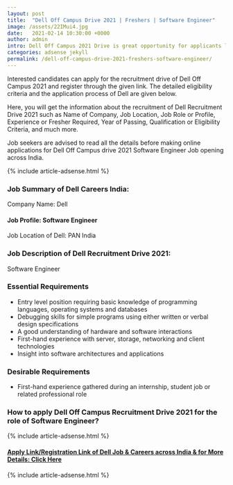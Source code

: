 ```yaml
---
layout: post
title:  "Dell Off Campus Drive 2021 | Freshers | Software Engineer"
image: /assets/22IMui4.jpg
date:   2021-02-14 10:30:00 +0000
author: admin
intro: Dell Off Campus 2021 Drive is great opportunity for applicants looking for Dell Software Engineer Jobs.
categories: adsense jekyll
permalink: /dell-off-campus-drive-2021-freshers-software-engineer/
---
```


Interested candidates can apply for the recruitment drive of Dell Off Campus 2021 and register through the given link. The detailed eligibility criteria and the application process of Dell are given below.

Here, you will get the information about the recruitment of Dell Recruitment Drive 2021 such as Name of Company, Job Location, Job Role or Profile, Experience or Fresher Required, Year of Passing, Qualification or Eligibility Criteria, and much more.

Job seekers are advised to read all the details before making online applications for Dell Off Campus drive 2021 Software Engineer Job opening across India.

{% include article-adsense.html %}

### Job Summary of Dell Careers India:
Company Name: Dell

#### Job Profile: Software Engineer

Job Location of Dell: PAN India

### Job Description of Dell Recruitment Drive 2021:
Software Engineer

### Essential Requirements
- Entry level position requiring basic knowledge of programming languages, operating systems and databases
- Debugging skills for simple programs using either written or verbal design specifications
- A good understanding of hardware and software interactions
- First-hand experience with server, storage, networking and client technologies
- Insight into software architectures and applications

### Desirable Requirements
- First-hand experience gathered during an internship, student job or related professional role



### How to apply Dell Off Campus Recruitment Drive 2021 for the role of Software Engineer?
{% include article-adsense.html %}

#### [Apply Link/Registration Link of Dell Job & Careers across India & for More Details: Click Here](https://jobs.dell.com/job/bengaluru/software-engineer/375/18767342)

{% include article-adsense.html %}